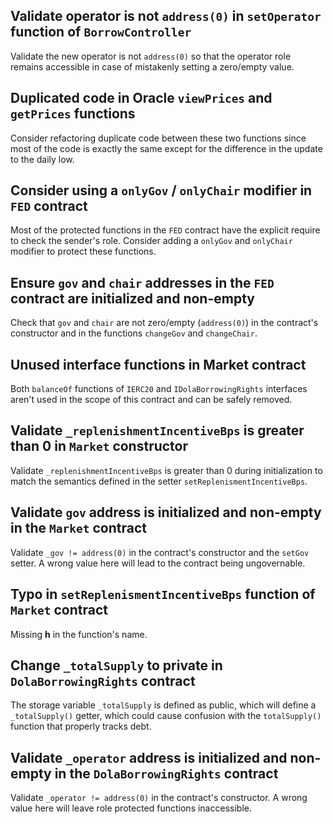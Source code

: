 ## Validate operator is not `address(0)` in `setOperator` function of `BorrowController`

Validate the new operator is not `address(0)` so that the operator role remains accessible in case of mistakenly setting a zero/empty value.

## Duplicated code in Oracle `viewPrices` and `getPrices` functions

Consider refactoring duplicate code between these two functions since most of the code is exactly the same except for the difference in the update to the daily low.

## Consider using a `onlyGov` / `onlyChair` modifier in `FED` contract

Most of the protected functions in the `FED` contract have the explicit require to check the sender's role. Consider adding a `onlyGov` and `onlyChair` modifier to protect these functions.

## Ensure `gov` and `chair` addresses in the `FED` contract are initialized and non-empty

Check that `gov` and `chair` are not zero/empty (`address(0)`) in the contract's constructor and in the functions `changeGov` and `changeChair`.

## Unused interface functions in Market contract

Both `balanceOf` functions of `IERC20` and `IDolaBorrowingRights` interfaces aren't used in the scope of this contract and can be safely removed.

## Validate `_replenishmentIncentiveBps` is greater than 0 in `Market` constructor

Validate `_replenishmentIncentiveBps` is greater than 0 during initialization to match the semantics defined in the setter `setReplenismentIncentiveBps`.

## Validate `gov` address is initialized and non-empty in the `Market` contract

Validate `_gov != address(0)` in the contract's constructor and the `setGov` setter. A wrong value here will lead to the contract being ungovernable. 

## Typo in `setReplenismentIncentiveBps` function of `Market` contract

Missing **h** in the function's name.

## Change `_totalSupply` to private in `DolaBorrowingRights` contract

The storage variable `_totalSupply` is defined as public, which will define a `_totalSupply()` getter, which could cause confusion with the `totalSupply()` 
function that properly tracks debt.

## Validate `_operator` address is initialized and non-empty in the `DolaBorrowingRights` contract

Validate `_operator != address(0)` in the contract's constructor. A wrong value here will leave role protected functions inaccessible.